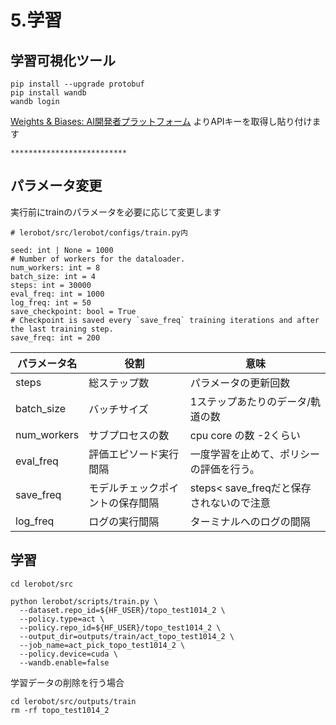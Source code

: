 # 5.学習

## 学習可視化ツール
```
pip install --upgrade protobuf
pip install wandb
wandb login   
```

[Weights & Biases: AI開発者プラットフォーム](https://wandb.ai/site/ja/)
よりAPIキーを取得し貼り付けます

```
**************************
```


## パラメータ変更

実行前にtrainのパラメータを必要に応じて変更します

```
# lerobot/src/lerobot/configs/train.py内

seed: int | None = 1000
# Number of workers for the dataloader.
num_workers: int = 8
batch_size: int = 4
steps: int = 30000
eval_freq: int = 1000
log_freq: int = 50
save_checkpoint: bool = True
# Checkpoint is saved every `save_freq` training iterations and after the last training step.
save_freq: int = 200
```

| パラメータ名 | 役割 | 意味 |
| --- | --- | --- |
| steps | 総ステップ数 | パラメータの更新回数 |
| batch_size | バッチサイズ | 1ステップあたりのデータ/軌道の数 |
| num_workers | サブプロセスの数 | cpu core の数 -2くらい |
| eval_freq | 評価エピソード実行間隔 | 一度学習を止めて、ポリシーの評価を行う。 |
| save_freq | モデルチェックポイントの保存間隔 | steps< save_freqだと保存されないので注意 |
| log_freq | ログの実行間隔 | ターミナルへのログの間隔 |
    

## 学習

```
cd lerobot/src
```

```
python lerobot/scripts/train.py \
  --dataset.repo_id=${HF_USER}/topo_test1014_2 \
  --policy.type=act \
  --policy.repo_id=${HF_USER}/topo_test1014_2 \
  --output_dir=outputs/train/act_topo_test1014_2 \
  --job_name=act_pick_topo_test1014_2 \
  --policy.device=cuda \
  --wandb.enable=false
```

学習データの削除を行う場合

```
cd lerobot/src/outputs/train
rm -rf topo_test1014_2
```